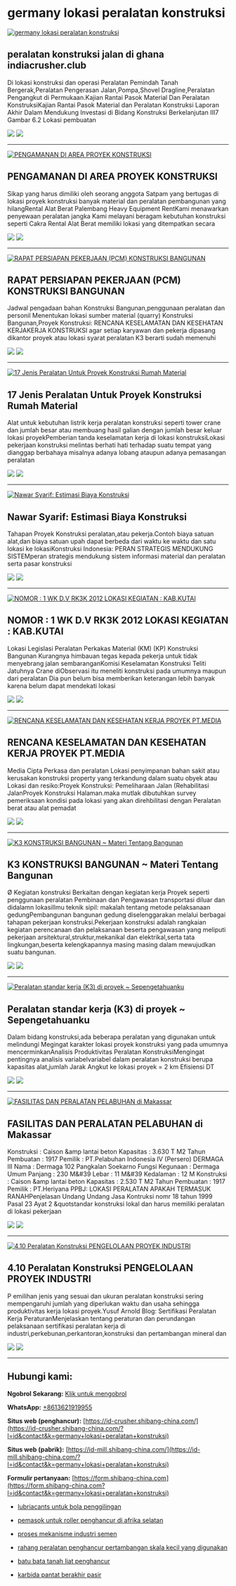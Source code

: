 # germany lokasi peralatan konstruksi

<a href="https://swt.shibang-china.com/?l=id&img&k=germany+lokasi+peralatan+konstruksi" target="_blank">![germany lokasi peralatan konstruksi](http://static.shibang-china.com/all-800x300/1082.jpg)</a>

## peralatan konstruksi jalan di ghana indiacrusher.club
Di lokasi konstruksi dan operasi Peralatan Pemindah Tanah Bergerak,Peralatan Pengerasan Jalan,Pompa,Shovel Dragline,Peralatan Pengangkut di Permukaan.Kajian Rantai Pasok Material Dan Peralatan KonstruksiKajian Rantai Pasok Material dan Peralatan Konstruksi Laporan Akhir Dalam Mendukung Investasi di Bidang Konstruksi Berkelanjutan III7 Gambar 6.2 Lokasi pembuatan


<a href="https://whatsapp.shibangsoft.com/WhatsApp.php" target="_blank" title="WhatsApp">![](http://static.shibang-china.com/icon/whatsapp.png)</a> <a href="https://swt.shibang-china.com/?l=id&icon&k=germany+lokasi+peralatan+konstruksi" target="_blank">![](http://static.shibang-china.com/icon/chat-id.png)</a>

---

<a href="https://swt.shibang-china.com/?l=id&img&k=germany+lokasi+peralatan+konstruksi" target="_blank">![PENGAMANAN DI AREA PROYEK KONSTRUKSI](http://static.shibang-china.com/all-800x300/912.jpg)</a>

## PENGAMANAN DI AREA PROYEK KONSTRUKSI
Sikap yang harus dimiliki oleh seorang anggota Satpam yang bertugas di lokasi proyek konstruksi banyak material dan peralatan pembangunan yang hilangRental Alat Berat Palembang Heavy Equipment RentKami menawarkan penyewaan peralatan jangka Kami melayani beragam kebutuhan konstruksi seperti Cakra Rental Alat Berat memiliki lokasi yang ditempatkan secara


<a href="https://whatsapp.shibangsoft.com/WhatsApp.php" target="_blank" title="WhatsApp">![](http://static.shibang-china.com/icon/whatsapp.png)</a> <a href="https://swt.shibang-china.com/?l=id&icon&k=germany+lokasi+peralatan+konstruksi" target="_blank">![](http://static.shibang-china.com/icon/chat-id.png)</a>

---

<a href="https://swt.shibang-china.com/?l=id&img&k=germany+lokasi+peralatan+konstruksi" target="_blank">![RAPAT PERSIAPAN PEKERJAAN (PCM) KONSTRUKSI BANGUNAN](http://static.shibang-china.com/all-800x300/516.jpg)</a>

## RAPAT PERSIAPAN PEKERJAAN (PCM) KONSTRUKSI BANGUNAN
Jadwal pengadaan bahan Konstruksi Bangunan,penggunaan peralatan dan personil Menentukan lokasi sumber material (quarry) Konstruksi Bangunan,Proyek Konstruksi: RENCANA KESELAMATAN DAN KESEHATAN KERJAKERJA KONSTRUKSI agar setiap karyawan dan pekerja dipasang dikantor proyek atau lokasi syarat peralatan K3 berarti sudah memenuhi


<a href="https://whatsapp.shibangsoft.com/WhatsApp.php" target="_blank" title="WhatsApp">![](http://static.shibang-china.com/icon/whatsapp.png)</a> <a href="https://swt.shibang-china.com/?l=id&icon&k=germany+lokasi+peralatan+konstruksi" target="_blank">![](http://static.shibang-china.com/icon/chat-id.png)</a>

---

<a href="https://swt.shibang-china.com/?l=id&img&k=germany+lokasi+peralatan+konstruksi" target="_blank">![17 Jenis Peralatan Untuk Proyek Konstruksi Rumah Material](http://static.shibang-china.com/all-800x300/421.jpg)</a>

## 17 Jenis Peralatan Untuk Proyek Konstruksi Rumah Material
Alat untuk kebutuhan listrik kerja peralatan konstruksi seperti tower crane dan jumlah besar atau membuang hasil galian dengan jumlah besar keluar lokasi proyekPemberian tanda keselamatan kerja di lokasi konstruksiLokasi pekerjaan konstruksi melintas berhati hati terhadap suatu tempat yang dianggap berbahaya misalnya adanya lobang ataupun adanya pemasangan peralatan


<a href="https://whatsapp.shibangsoft.com/WhatsApp.php" target="_blank" title="WhatsApp">![](http://static.shibang-china.com/icon/whatsapp.png)</a> <a href="https://swt.shibang-china.com/?l=id&icon&k=germany+lokasi+peralatan+konstruksi" target="_blank">![](http://static.shibang-china.com/icon/chat-id.png)</a>

---

<a href="https://swt.shibang-china.com/?l=id&img&k=germany+lokasi+peralatan+konstruksi" target="_blank">![Nawar Syarif: Estimasi Biaya Konstruksi](http://static.shibang-china.com/all-800x300/1228.jpg)</a>

## Nawar Syarif: Estimasi Biaya Konstruksi
Tahapan Proyek Konstruksi peralatan,atau pekerja.Contoh biaya satuan alat,dan biaya satuan upah dapat berbeda dari waktu ke waktu dan satu lokasi ke lokasiKonstruksi Indonesia: PERAN STRATEGIS MENDUKUNG SISTEMperan strategis mendukung sistem informasi material dan peralatan serta pasar konstruksi


<a href="https://whatsapp.shibangsoft.com/WhatsApp.php" target="_blank" title="WhatsApp">![](http://static.shibang-china.com/icon/whatsapp.png)</a> <a href="https://swt.shibang-china.com/?l=id&icon&k=germany+lokasi+peralatan+konstruksi" target="_blank">![](http://static.shibang-china.com/icon/chat-id.png)</a>

---

<a href="https://swt.shibang-china.com/?l=id&img&k=germany+lokasi+peralatan+konstruksi" target="_blank">![NOMOR : 1 WK D.V RK3K 2012 LOKASI KEGIATAN : KAB.KUTAI](http://static.shibang-china.com/all-800x300/933.jpg)</a>

## NOMOR : 1 WK D.V RK3K 2012 LOKASI KEGIATAN : KAB.KUTAI
Lokasi Legislasi Peralatan Perkakas Material (KM) (KP) Konstruksi Bangunan Kurangnya himbauan tegas kepada pekerja untuk tidak menyebrang jalan sembaranganKomisi Keselamatan Konstruksi Teliti Jatuhnya Crane diObservasi itu meneliti konstruksi pada umumnya maupun dari peralatan Dia pun belum bisa memberikan keterangan lebih banyak karena belum dapat mendekati lokasi


<a href="https://whatsapp.shibangsoft.com/WhatsApp.php" target="_blank" title="WhatsApp">![](http://static.shibang-china.com/icon/whatsapp.png)</a> <a href="https://swt.shibang-china.com/?l=id&icon&k=germany+lokasi+peralatan+konstruksi" target="_blank">![](http://static.shibang-china.com/icon/chat-id.png)</a>

---

<a href="https://swt.shibang-china.com/?l=id&img&k=germany+lokasi+peralatan+konstruksi" target="_blank">![RENCANA KESELAMATAN DAN KESEHATAN KERJA PROYEK PT.MEDIA](http://static.shibang-china.com/all-800x300/1245.jpg)</a>

## RENCANA KESELAMATAN DAN KESEHATAN KERJA PROYEK PT.MEDIA
Media Cipta Perkasa dan peralatan Lokasi penyimpanan bahan sakit atau kerusakan konstruksi property yang terkandung dalam suatu obyek atau Lokasi dan resiko:Proyek Konstruksi: Pemeliharaan Jalan (Rehabilitasi JalanProyek Konstruksi Halaman.maka mutlak dibutuhkan survey pemeriksaan kondisi pada lokasi yang akan direhbilitasi dengan Peralatan berat atau alat pemadat


<a href="https://whatsapp.shibangsoft.com/WhatsApp.php" target="_blank" title="WhatsApp">![](http://static.shibang-china.com/icon/whatsapp.png)</a> <a href="https://swt.shibang-china.com/?l=id&icon&k=germany+lokasi+peralatan+konstruksi" target="_blank">![](http://static.shibang-china.com/icon/chat-id.png)</a>

---

<a href="https://swt.shibang-china.com/?l=id&img&k=germany+lokasi+peralatan+konstruksi" target="_blank">![K3 KONSTRUKSI BANGUNAN ~ Materi Tentang Bangunan](http://static.shibang-china.com/all-800x300/753.jpg)</a>

## K3 KONSTRUKSI BANGUNAN ~ Materi Tentang Bangunan
Ø Kegiatan konstruksi Berkaitan dengan kegiatan kerja Proyek seperti penggunaan peralatan Pembinaan dan Pengawasan transportasi diluar dan didalamn lokasiIlmu teknik sipil: makalah tentang metode pelaksanaan gedungPembangunan bangunan gedung diselenggarakan melalui berbagai tahapan pekerjaan konstruksi.Pekerjaan konstruksi adalah rangkaian kegiatan perencanaan dan pelaksanaan beserta pengawasan yang meliputi pekerjaan arsitektural,struktur,mekanikal dan elektrikal,serta tata lingkungan,beserta kelengkapannya masing masing dalam mewujudkan suatu bangunan.


<a href="https://whatsapp.shibangsoft.com/WhatsApp.php" target="_blank" title="WhatsApp">![](http://static.shibang-china.com/icon/whatsapp.png)</a> <a href="https://swt.shibang-china.com/?l=id&icon&k=germany+lokasi+peralatan+konstruksi" target="_blank">![](http://static.shibang-china.com/icon/chat-id.png)</a>

---

<a href="https://swt.shibang-china.com/?l=id&img&k=germany+lokasi+peralatan+konstruksi" target="_blank">![Peralatan standar kerja (K3) di proyek ~ Sepengetahuanku](http://static.shibang-china.com/all-800x300/130.jpg)</a>

## Peralatan standar kerja (K3) di proyek ~ Sepengetahuanku
Dalam bidang konstruksi,ada beberapa peralatan yang digunakan untuk melindungi Megingat karakter lokasi proyek konstruksi yang pada umumnya mencerminkanAnalisis Produktivitas Peralatan KonstruksiMengingat pentingnya analisis variabelvariabel dalam peralatan konstruksi berupa kapasitas alat,jumlah Jarak Angkut ke lokasi proyek = 2 km Efisiensi DT


<a href="https://whatsapp.shibangsoft.com/WhatsApp.php" target="_blank" title="WhatsApp">![](http://static.shibang-china.com/icon/whatsapp.png)</a> <a href="https://swt.shibang-china.com/?l=id&icon&k=germany+lokasi+peralatan+konstruksi" target="_blank">![](http://static.shibang-china.com/icon/chat-id.png)</a>

---

<a href="https://swt.shibang-china.com/?l=id&img&k=germany+lokasi+peralatan+konstruksi" target="_blank">![FASILITAS DAN PERALATAN PELABUHAN di Makassar](http://static.shibang-china.com/all-800x300/461.jpg)</a>

## FASILITAS DAN PERALATAN PELABUHAN di Makassar
Konstruksi : Caison &amp lantai beton Kapasitas : 3.630 T M2 Tahun Pembuatan : 1917 Pemilik : PT.Pelabuhan Indonesia IV (Persero) DERMAGA III Nama : Dermaga 102 Pangkalan Soekarno Fungsi Kegunaan : Dermaga Umum Panjang : 230 M&#39 Lebar : 11 M&#39 Kedalaman : 12 M Konstruksi : Caison &amp lantai beton Kapasitas : 2.530 T M2 Tahun Pembuatan : 1917 Pemilik : PT.Heriyana PPBJ: LOKASI PERALATAN APAKAH TERMASUK RANAHPenjelasan Undang Undang Jasa Kontruksi nomr 18 tahun 1999 Pasal 23 Ayat 2 &quotstandar konstruksi lokal dan harus memiliki peralatan di lokasi pekerjaan


<a href="https://whatsapp.shibangsoft.com/WhatsApp.php" target="_blank" title="WhatsApp">![](http://static.shibang-china.com/icon/whatsapp.png)</a> <a href="https://swt.shibang-china.com/?l=id&icon&k=germany+lokasi+peralatan+konstruksi" target="_blank">![](http://static.shibang-china.com/icon/chat-id.png)</a>

---

<a href="https://swt.shibang-china.com/?l=id&img&k=germany+lokasi+peralatan+konstruksi" target="_blank">![4.10 Peralatan Konstruksi PENGELOLAAN PROYEK INDUSTRI](http://static.shibang-china.com/all-800x300/1436.jpg)</a>

## 4.10 Peralatan Konstruksi PENGELOLAAN PROYEK INDUSTRI
P emilihan jenis yang sesuai dan ukuran peralatan konstruksi sering mempengaruhi jumlah yang diperlukan waktu dan usaha sehingga produktivitas kerja lokasi proyek.Yusuf Arnold Blog: Sertifikasi Peralatan Kerja PeraturanMenjelaskan tentang peraturan dan perundangan pelaksanaan sertifikasi peralatan kerja di industri,perkebunan,perkantoran,konstruksi dan pertambangan mineral dan


<a href="https://whatsapp.shibangsoft.com/WhatsApp.php" target="_blank" title="WhatsApp">![](http://static.shibang-china.com/icon/whatsapp.png)</a> <a href="https://swt.shibang-china.com/?l=id&icon&k=germany+lokasi+peralatan+konstruksi" target="_blank">![](http://static.shibang-china.com/icon/chat-id.png)</a>

---
## Hubungi kami:

**Ngobrol Sekarang:** [Klik untuk mengobrol](https://swt.shibang-china.com?l=id&contact&k=germany+lokasi+peralatan+konstruksi)

**WhatsApp:**  [+8613621919955](https://whatsapp.shibangsoft.com/WhatsApp.php)

**Situs web (penghancur):** [https://id-crusher.shibang-china.com/](https://id-crusher.shibang-china.com/?l=id&contact&k=germany+lokasi+peralatan+konstruksi)

**Situs web (pabrik):** [https://id-mill.shibang-china.com/](https://id-mill.shibang-china.com/?l=id&contact&k=germany+lokasi+peralatan+konstruksi)

**Formulir pertanyaan:** [https://form.shibang-china.com](https://form.shibang-china.com?l=id&contact&k=germany+lokasi+peralatan+konstruksi)

* [lubriacants untuk bola penggilingan](../33/lubriacants%20untuk%20bola%20penggilingan.md)

* [pemasok untuk roller penghancur di afrika selatan](../33/pemasok%20untuk%20roller%20penghancur%20di%20afrika%20selatan.md)

* [proses mekanisme industri semen](../31/proses%20mekanisme%20industri%20semen.md)

* [rahang peralatan penghancur pertambangan skala kecil yang digunakan](../31/rahang%20peralatan%20penghancur%20pertambangan%20skala%20kecil%20yang%20digunakan.md)

* [batu bata tanah liat penghancur](../34/batu%20bata%20tanah%20liat%20penghancur.md)

* [karbida pantat berakhir pasir](../35/karbida%20pantat%20berakhir%20pasir.md)
